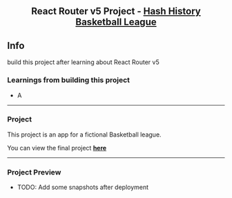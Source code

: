<h2 align="center">React Router v5 Project - <a href="https://basketball-v5.ui.dev/">Hash History Basketball League</a></h2>

## Info
build this project after learning about React Router v5

### Learnings from building this project
- A

---
### Project
This project is an app for a fictional Basketball league.

You can view the final project __[here](https://basketball-v5.ui.dev/)__

---
### Project Preview
- TODO: Add some snapshots after deployment
